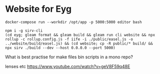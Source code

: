 # Website for Eyg

```
docker-compose run --workdir /opt/app -p 5000:5000 editor bash
```
```
npm i -g sirv-cli
(cd eyg; gleam format && gleam build && gleam run cli website && npx rollup -c rollup.config.js -f iife -i ./public/easel.js -o ../website/build/easel.js) && (cd website; cp -R public/* build/ && npx sirv ./build --dev --host 0.0.0.0 --port 5000)
```

What is best practise for make files bin scripts in a mono repo?

lenses etc
https://www.youtube.com/watch?v=geV8F59q48E

